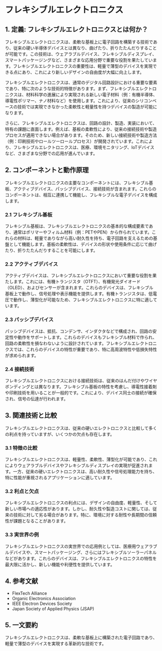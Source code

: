 # フレキシブルエレクトロニクス

## 1. 定義: フレキシブルエレクトロニクスとは何か？
フレキシブルエレクトロニクスは、柔軟な基板上に電子回路を構築する技術であり、従来の硬い半導体デバイスとは異なり、曲げたり、折りたたんだりすることが可能です。この技術は、ウェアラブルデバイス、フレキシブルディスプレイ、スマートパッケージングなど、さまざまな応用分野で重要な役割を果たしています。フレキシブルエレクトロニクスの重要性は、軽量で薄型のデバイスを実現できる点にあり、これにより新しいデザインの自由度が大幅に向上します。

フレキシブルエレクトロニクスは、通常のデジタル回路設計における重要な要素であり、特に次のような技術的特徴があります。まず、フレキシブルエレクトロニクスは、材料科学の進展により実現される新しい電子材料（例：有機半導体、導電性ポリマー、ナノ材料など）を使用します。これにより、従来のシリコンベースの技術では実現できなかった柔軟性と軽量性を持つデバイスの製造が可能になります。

さらに、フレキシブルエレクトロニクスは、回路の設計、製造、実装において、特有の課題に直面します。例えば、基板の柔軟性により、従来の接続技術や製造プロセスが適用できない場合があります。そのため、新しい接続技術や製造方法（例：印刷技術やロールツーロールプロセス）が開発されています。これにより、フレキシブルエレクトロニクスは、医療、環境モニタリング、IoTデバイスなど、さまざまな分野での応用が進んでいます。

## 2. コンポーネントと動作原理
フレキシブルエレクトロニクスの主要なコンポーネントには、フレキシブル基板、アクティブデバイス、パッシブデバイス、接続技術が含まれます。これらのコンポーネントは、相互に連携して機能し、フレキシブルな電子デバイスを構成します。

### 2.1 フレキシブル基板
フレキシブル基板は、フレキシブルエレクトロニクスの基本的な構成要素であり、通常はポリマーやフィルム材料（例：PETやPEN）から作られています。これらの材料は、軽量でありながら高い耐久性を持ち、電子回路を支えるための基盤として機能します。基板の柔軟性は、デバイスの形状や使用条件に応じて曲げたり、折りたたんだりすることを可能にします。

### 2.2 アクティブデバイス
アクティブデバイスは、フレキシブルエレクトロニクスにおいて重要な役割を果たします。これには、有機トランジスタ（OTFT）、有機発光ダイオード（OLED）、およびセンサーが含まれます。これらのデバイスは、フレキシブル基板上で動作し、信号処理や表示機能を提供します。有機トランジスタは、低電圧で動作し、薄型化が可能なため、フレキシブルエレクトロニクスに特に適しています。

### 2.3 パッシブデバイス
パッシブデバイスは、抵抗、コンデンサ、インダクタなどで構成され、回路の安定性や動作をサポートします。これらのデバイスもフレキシブル材料で作られ、回路の柔軟性を損なわないように設計されています。フレキシブルエレクトロニクスでは、これらのデバイスの特性が重要であり、特に高周波特性や低損失特性が求められます。

### 2.4 接続技術
フレキシブルエレクトロニクスにおける接続技術は、従来のはんだ付けやワイヤボンディングとは異なります。フレキシブル基板の特性を考慮し、導電性接着剤や印刷技術を用いることが一般的です。これにより、デバイス同士の接続が確保され、信号の伝達が行われます。

## 3. 関連技術と比較
フレキシブルエレクトロニクスは、従来の硬いエレクトロニクスと比較して多くの利点を持っていますが、いくつかの欠点も存在します。

### 3.1 特徴の比較
フレキシブルエレクトロニクスは、軽量性、柔軟性、薄型化が可能であり、これによりウェアラブルデバイスやフレキシブルディスプレイの実現が促進されます。一方、従来の硬いエレクトロニクスは、高い耐久性や信号処理能力を持ち、特に性能が重視されるアプリケーションに適しています。

### 3.2 利点と欠点
フレキシブルエレクトロニクスの利点には、デザインの自由度、軽量性、そして新しい市場への適応性があります。しかし、耐久性や製造コストに関しては、従来の技術に対して劣る場合があります。特に、環境に対する耐性や長期間の信頼性が課題となることがあります。

### 3.3 実世界の例
フレキシブルエレクトロニクスの実世界での応用例としては、医療用ウェアラブルデバイスや、スマートパッケージング、さらにはフレキシブルソーラーパネルなどがあります。これらのデバイスは、フレキシブルエレクトロニクスの特性を最大限に活かし、新しい機能や利便性を提供しています。

## 4. 参考文献
- FlexTech Alliance
- Organic Electronics Association
- IEEE Electron Devices Society
- Japan Society of Applied Physics (JSAP)

## 5. 一文要約
フレキシブルエレクトロニクスは、柔軟な基板上に構築された電子回路であり、軽量で薄型のデバイスを実現する革新的な技術です。